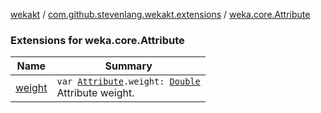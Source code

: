 [wekakt](../../index.md) / [com.github.stevenlang.wekakt.extensions](../index.md) / [weka.core.Attribute](./index.md)

### Extensions for weka.core.Attribute

| Name | Summary |
|---|---|
| [weight](weight.md) | `var `[`Attribute`](http://weka.sourceforge.net/doc.stable/weka/core/Attribute.html)`.weight: `[`Double`](https://kotlinlang.org/api/latest/jvm/stdlib/kotlin/-double/index.html)<br>Attribute weight. |
